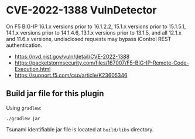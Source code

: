 # CVE-2022-1388 VulnDetector

On F5 BIG-IP 16.1.x versions prior to 16.1.2.2, 15.1.x versions prior to 15.1.5.1, 14.1.x versions prior to 14.1.4.6, 13.1.x versions prior to 13.1.5, and all 12.1.x and 11.6.x versions, undisclosed requests may bypass iControl REST authentication.

- https://nvd.nist.gov/vuln/detail/CVE-2022-1388
- https://packetstormsecurity.com/files/167007/F5-BIG-IP-Remote-Code-Execution.html
- https://support.f5.com/csp/article/K23605346


## Build jar file for this plugin

Using `gradlew`:

```shell
./gradlew jar
```

Tsunami identifiable jar file is located at `build/libs` directory.
